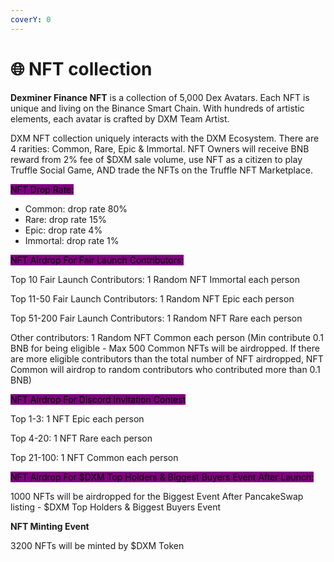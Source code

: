 ```yaml
---
coverY: 0
---
```


# 🌐 NFT collection

**Dexminer Finance NFT** is a collection of 5,000 Dex Avatars. Each NFT is unique and living on the Binance Smart Chain. With hundreds of artistic elements, each avatar is crafted by DXM Team Artist.&#x20;

DXM  NFT collection uniquely interacts with the DXM Ecosystem. There are 4 rarities: Common, Rare, Epic & Immortal. NFT Owners will receive BNB reward from 2% fee of $DXM sale volume, use NFT as a citizen to play Truffle Social Game, AND trade the NFTs on the Truffle NFT Marketplace.

<mark style="background-color:purple;">NFT Drop Rate:</mark>

* Common: drop rate 80%
* Rare: drop rate 15%
* Epic: drop rate 4%
* Immortal: drop rate 1%

<mark style="background-color:purple;">NFT Airdrop For Fair Launch Contributors:</mark>

Top 10 Fair Launch Contributors: 1 Random NFT Immortal each person

Top 11-50 Fair Launch Contributors: 1 Random NFT Epic each person

Top 51-200 Fair Launch Contributors: 1 Random NFT Rare each person

Other contributors: 1 Random NFT Common each person (Min contribute 0.1 BNB for being eligible - Max 500 Common NFTs will be airdropped. If there are more eligible contributors than the total number of NFT airdropped, NFT Common will airdrop to random contributors who contributed more than 0.1 BNB)&#x20;

<mark style="background-color:purple;">NFT Airdrop For Discord Invitation Contest</mark>

Top 1-3: 1 NFT Epic each person

Top 4-20: 1 NFT Rare each person

Top 21-100: 1 NFT Common each person

<mark style="background-color:purple;">NFT Airdrop For $DXM Top Holders & Biggest Buyers Event After Launch:</mark>

1000 NFTs will be airdropped for the Biggest Event After PancakeSwap listing - $DXM Top Holders & Biggest Buyers Event

**NFT Minting Event**

3200 NFTs will be minted by $DXM Token
